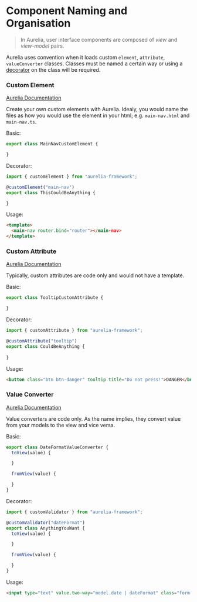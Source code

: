 # Component Naming and Organisation

>In Aurelia, user interface components are composed of *view* and *view-model* pairs.


Aurelia uses convention when it loads custom `element`, `attribute`, `valueConverter` classes. Classes must be named a certain way or using a [decorator](https://www.typescriptlang.org/docs/handbook/decorators.html) on the class will be required.

### Custom Element

[Aurelia Documentation](http://aurelia.io/hub.html#/doc/article/aurelia/templating/latest/templating-custom-elements)

Create your own custom elements with Aurelia. Idealy, you would name the files as how you would use the element in your html; e.g. `main-nav.html` and `main-nav.ts`.

Basic:
```typescript
export class MainNavCustomElement {

}
```

Decorator:
```typescript
import { customElement } from "aurelia-framework";

@customElement("main-nav")
export class ThisCouldBeAnything {

}
```

Usage:
```html
<template>
  <main-nav router.bind="router"></main-nav>
</template>
```

### Custom Attribute

[Aurelia Documentation](http://aurelia.io/hub.html#/doc/article/aurelia/templating/latest/templating-custom-attributes)

Typically, custom attributes are code only and would not have a template.

Basic:
```typescript
export class TooltipCustomAttribute {

}
```

Decorator:
```typescript
import { customAttribute } from "aurelia-framework";

@customAttribute("tooltip")
export class CouldBeAnything {
  
}
```

Usage:
```html
<button class="btn btn-danger" tooltip title="Do not press!">DANGER</button>
```

### Value Converter
[Aurelia Documentation](http://aurelia.io/hub.html#/doc/article/aurelia/binding/latest/binding-value-converters/1)

Value converters are code only. As the name implies, they convert value from your models to the view and vice versa.

Basic:
```typescript
export class DateFormatValueConverter {
  toView(value) {

  }

  fromView(value) {

  }
}
```

Decorator:
```typescript
import { customValidator } from "aurelia-framework";

@customValidator("dateFormat")
export class AnythingYouWant {
  toView(value) {

  }

  fromView(value) {

  }
}
```

Usage:
```html
<input type="text" value.two-way="model.date | dateFormat" class="form-control">
```
